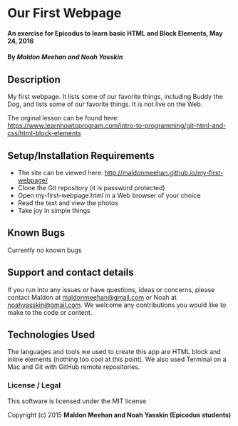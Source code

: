 # Our First Webpage

#### An exercise for Epicodus to learn basic HTML and Block Elements, May 24, 2016

#### By **_Maldon Meehan and Noah Yasskin_**

## Description

My first webpage. It lists some of our favorite things, including Buddy the Dog, and lists some of our favorite things. It is not live on the Web.

The orginal lesson can be found here:
https://www.learnhowtoprogram.com/intro-to-programming/git-html-and-css/html-block-elements

## Setup/Installation Requirements
* The site can be viewed here: http://maldonmeehan.github.io/my-first-webpage/
* Clone the Git repository (it is password protected)
* Open my-first-webpage.html in a Web browser of your choice
* Read the text and view the photos
* Take joy in simple things

## Known Bugs

Currently no known bugs

## Support and contact details

If you run into any issues or have questions, ideas or concerns, please contact Maldon at maldonmeehan@gmail.com or Noah at noahyasskin@gmail.com. We welcome any contributions you would like to make to the code or content.

## Technologies Used

The languages and tools we used to create this app are HTML block and inline elements (nothing too cool at this point). We also used Terminal on a Mac and Git with GitHub remote repositories.

### License / Legal

This software is licensed under the MIT license

Copyright (c) 2015 **Maldon Meehan and Noah Yasskin (Epicodus students)**
